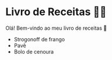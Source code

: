 # Livro de Receitas :man_cook:

Olá! Bem-vindo ao meu livro de receitas :wave:

- Strogonoff de frango
- Pavê
- Bolo de cenoura